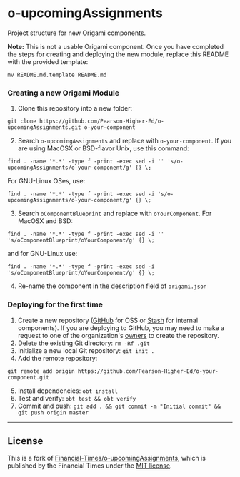 # o-upcomingAssignments

Project structure for new Origami components.

**Note:** This is not a usable Origami component. Once you have completed the steps for creating and deploying the new module, replace this README with the provided template:

```
mv README.md.template README.md
```

### Creating a new Origami Module

1. Clone this repository into a new folder:

  ```
  git clone https://github.com/Pearson-Higher-Ed/o-upcomingAssignments.git o-your-component
  ```
2. Search `o-upcomingAssignments` and replace with `o-your-component`. If you are using MacOSX or BSD-flavor Unix, use this command:

  ```
  find . -name '*.*' -type f -print -exec sed -i '' 's/o-upcomingAssignments/o-your-component/g' {} \;
  ```

  For GNU-Linux OSes, use:

  ```
  find . -name '*.*' -type f -print -exec sed -i 's/o-upcomingAssignments/o-your-component/g' {} \;
  ```
3. Search `oComponentBlueprint` and replace with `oYourComponent`. For MacOSX and BSD:

  ```
  find . -name '*.*' -type f -print -exec sed -i '' 's/oComponentBlueprint/oYourComponent/g' {} \;
  ```

  and for GNU-Linux use:

  ```
  find . -name '*.*' -type f -print -exec sed -i 's/oComponentBlueprint/oYourComponent/g' {} \;
  ```
4. Re-name the component in the description field of `origami.json`

### Deploying for the first time

1. Create a new repository ([GitHub](https://github.com/Pearson-Higher-Ed) for OSS or [Stash](https://devops-tools.pearson.com/stash/) for internal components). If you are deploying to GitHub, you may need to make a request to one of the organization's [owners](https://github.com/orgs/Pearson-Higher-Ed/teams/owners) to create the repository.
2. Delete the existing Git directory: `rm -Rf .git`
3. Initialize a new local Git repository: `git init .`
4. Add the remote repository:

  ```
  git remote add origin https://github.com/Pearson-Higher-Ed/o-your-component.git
  ```
5. Install dependencies: `obt install`
6. Test and verify: `obt test && obt verify`
7. Commit and push: `git add . && git commit -m "Initial commit" && git push origin master`

----

## License

This is a fork of [Financial-Times/o-upcomingAssignments](https://github.com/Financial-Times/o-upcomingAssignments), which is published by the Financial Times under the [MIT license](http://opensource.org/licenses/MIT).
